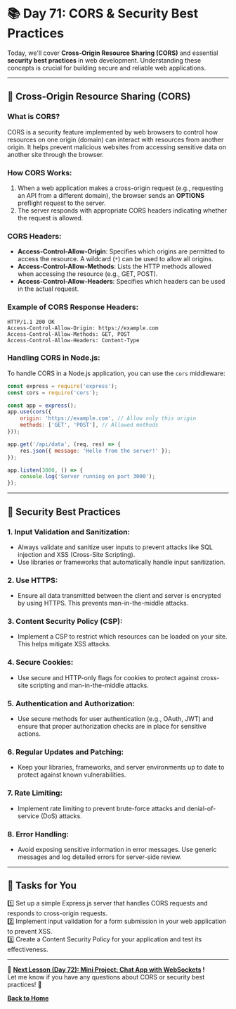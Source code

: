 # **📚 Day 71: CORS & Security Best Practices**  

Today, we'll cover **Cross-Origin Resource Sharing (CORS)** and essential **security best practices** in web development. Understanding these concepts is crucial for building secure and reliable web applications.

---

## **🔹 Cross-Origin Resource Sharing (CORS)**  

### **What is CORS?**  
CORS is a security feature implemented by web browsers to control how resources on one origin (domain) can interact with resources from another origin. It helps prevent malicious websites from accessing sensitive data on another site through the browser.

### **How CORS Works:**  
1. When a web application makes a cross-origin request (e.g., requesting an API from a different domain), the browser sends an **OPTIONS** preflight request to the server.
2. The server responds with appropriate CORS headers indicating whether the request is allowed.

### **CORS Headers:**
- **Access-Control-Allow-Origin**: Specifies which origins are permitted to access the resource. A wildcard (`*`) can be used to allow all origins.
- **Access-Control-Allow-Methods**: Lists the HTTP methods allowed when accessing the resource (e.g., GET, POST).
- **Access-Control-Allow-Headers**: Specifies which headers can be used in the actual request.

### **Example of CORS Response Headers:**
```http
HTTP/1.1 200 OK
Access-Control-Allow-Origin: https://example.com
Access-Control-Allow-Methods: GET, POST
Access-Control-Allow-Headers: Content-Type
```

### **Handling CORS in Node.js:**
To handle CORS in a Node.js application, you can use the `cors` middleware:

```js
const express = require('express');
const cors = require('cors');

const app = express();
app.use(cors({
    origin: 'https://example.com', // Allow only this origin
    methods: ['GET', 'POST'], // Allowed methods
}));

app.get('/api/data', (req, res) => {
    res.json({ message: 'Hello from the server!' });
});

app.listen(3000, () => {
    console.log('Server running on port 3000');
});
```

---

## **🔹 Security Best Practices**  

### **1. Input Validation and Sanitization:**
- Always validate and sanitize user inputs to prevent attacks like SQL injection and XSS (Cross-Site Scripting).
- Use libraries or frameworks that automatically handle input sanitization.

### **2. Use HTTPS:**
- Ensure all data transmitted between the client and server is encrypted by using HTTPS. This prevents man-in-the-middle attacks.

### **3. Content Security Policy (CSP):**
- Implement a CSP to restrict which resources can be loaded on your site. This helps mitigate XSS attacks.

### **4. Secure Cookies:**
- Use secure and HTTP-only flags for cookies to protect against cross-site scripting and man-in-the-middle attacks.

### **5. Authentication and Authorization:**
- Use secure methods for user authentication (e.g., OAuth, JWT) and ensure that proper authorization checks are in place for sensitive actions.

### **6. Regular Updates and Patching:**
- Keep your libraries, frameworks, and server environments up to date to protect against known vulnerabilities.

### **7. Rate Limiting:**
- Implement rate limiting to prevent brute-force attacks and denial-of-service (DoS) attacks.

### **8. Error Handling:**
- Avoid exposing sensitive information in error messages. Use generic messages and log detailed errors for server-side review.

---

## **📝 Tasks for You**  
1️⃣ Set up a simple Express.js server that handles CORS requests and responds to cross-origin requests.  
2️⃣ Implement input validation for a form submission in your web application to prevent XSS.  
3️⃣ Create a Content Security Policy for your application and test its effectiveness.  

---

🎯 **[Next Lesson (Day 72): Mini Project: Chat App with WebSockets](../day_72/README.md) !**  
Let me know if you have any questions about CORS or security best practices! 🚀

[**Back to Home**](../../../README.md)